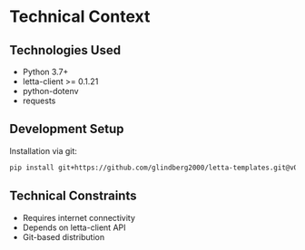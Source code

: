 # Technical Context

## Technologies Used
- Python 3.7+
- letta-client >= 0.1.21
- python-dotenv
- requests

## Development Setup
Installation via git:
```bash
pip install git+https://github.com/glindberg2000/letta-templates.git@v0.9.5
```

## Technical Constraints
- Requires internet connectivity
- Depends on letta-client API
- Git-based distribution 